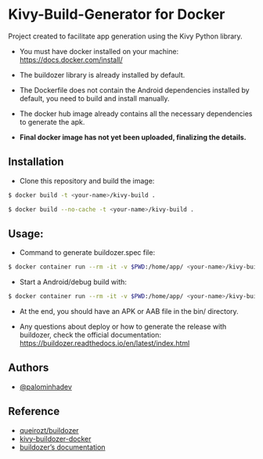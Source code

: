 
# Kivy-Build-Generator for Docker

Project created to facilitate app generation using the Kivy Python library.

* You must have docker installed on your machine: https://docs.docker.com/install/

* The buildozer library is already installed by default.

* The Dockerfile does not contain the Android dependencies installed by default, you need to build and install manually.

* The docker hub image already contains all the necessary dependencies to generate the apk.

* **Final docker image has not yet been uploaded, finalizing the details.**

## Installation

* Clone this repository and build the image:
```bash
$ docker build -t <your-name>/kivy-build .
```
```bash
$ docker build --no-cache -t <your-name>/kivy-build .
```
## Usage:

* Command to generate buildozer.spec file:
```bash
$ docker container run --rm -it -v $PWD:/home/app/ <your-name>/kivy-build python3 -m buildozer init
```

* Start a Android/debug build with:
```bash
$ docker container run --rm -it -v $PWD:/home/app/ <your-name>/kivy-build python3 -m buildozer -v android debug
```

* At the end, you should have an APK or AAB file in the bin/ directory.

* Any questions about deploy or how to generate the release with buildozer, check the official documentation: https://buildozer.readthedocs.io/en/latest/index.html
## Authors

- [@palominhadev](https://github.com/palominhadev)


## Reference

 - [queirozt/buildozer](https://hub.docker.com/r/queirozt/buildozer)
 - [kivy-buildozer-docker](https://github.com/jedie/kivy-buildozer-docker/blob/master/Dockerfile)
- [buildozer’s documentation](https://buildozer.readthedocs.io/en/latest/)